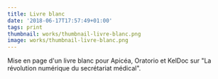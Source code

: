 ```yaml
---
title: Livre blanc
date: '2018-06-17T17:57:49+01:00'
tags: print
thumbnail: works/thumbnail-livre-blanc.png
image: works/thumbnail-livre-blanc.png
---
```

Mise en page d'un livre blanc pour Apicéa, Oratorio et KelDoc sur "La révolution numérique du secrétariat médical".
